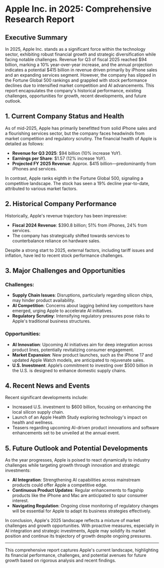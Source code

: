 # Apple Inc. in 2025: Comprehensive Research Report

## Executive Summary

In 2025, Apple Inc. stands as a significant force within the technology sector, exhibiting robust financial growth and strategic diversification while facing notable challenges. Revenue for Q3 of fiscal 2025 reached $94 billion, marking a 10% year-over-year increase, and the annual projection indicates a potential $415 billion in revenue driven primarily by iPhone sales and an expanding services segment. However, the company has slipped in the Fortune Global 500 rankings and grappled with stock performance declines due to intensified market competition and AI advancements. This report encapsulates the company's historical performance, existing challenges, opportunities for growth, recent developments, and future outlook.

## 1. Current Company Status and Health

As of mid-2025, Apple has primarily benefitted from solid iPhone sales and a flourishing services sector, but the company faces headwinds from market competition and regulatory scrutiny. The financial health of Apple is detailed as follows:

- **Revenue for Q3 2025**: $94 billion (10% increase YoY).
- **Earnings per Share**: $1.57 (12% increase YoY).
- **Projected FY 2025 Revenue**: Approx. $415 billion—predominantly from iPhones and services.

In contrast, Apple ranks eighth in the Fortune Global 500, signaling a competitive landscape. The stock has seen a 19% decline year-to-date, attributed to various market factors.

## 2. Historical Company Performance

Historically, Apple's revenue trajectory has been impressive:

- **Fiscal 2024 Revenue**: $390.8 billion; 51% from iPhones, 24% from services.
- The company has strategically shifted towards services to counterbalance reliance on hardware sales.

Despite a strong start to 2025, external factors, including tariff issues and inflation, have led to recent stock performance challenges.

## 3. Major Challenges and Opportunities

### Challenges:
- **Supply Chain Issues**: Disruptions, particularly regarding silicon chips, may hinder product availability.
- **AI Competition**: Concerns about lagging behind key competitors have emerged, urging Apple to accelerate AI initiatives.
- **Regulatory Scrutiny**: Intensifying regulatory pressures pose risks to Apple's traditional business structures.

### Opportunities:
- **AI Innovation**: Upcoming AI initiatives aim for deep integration across product lines, potentially revitalizing consumer engagement.
- **Market Expansion**: New product launches, such as the iPhone 17 and updated Apple Watch models, are anticipated to rejuvenate sales.
- **U.S. Investment**: Apple’s commitment to investing over $500 billion in the U.S. is designed to enhance domestic supply chains.

## 4. Recent News and Events

Recent significant developments include:

- Increased U.S. investment to $600 billion, focusing on enhancing the local silicon supply chain.
- Launch of an Apple Health Study exploring technology's impact on health and wellness.
- Teasers regarding upcoming AI-driven product innovations and software enhancements set to be unveiled at the annual event.

## 5. Future Outlook and Potential Developments

As the year progresses, Apple is poised to react dynamically to industry challenges while targeting growth through innovation and strategic investments:

- **AI Integration**: Strengthening AI capabilities across mainstream products could offer Apple a competitive edge.
- **Continuous Product Updates**: Regular enhancements to flagship products like the iPhone and Mac are anticipated to spur consumer interest.
- **Navigating Regulation**: Ongoing close monitoring of regulatory changes will be essential for Apple to adapt its business strategies effectively.

In conclusion, Apple's 2025 landscape reflects a mixture of market challenges and growth opportunities. With proactive measures, especially in AI integration and strategic investments, Apple may solidify its market position and continue its trajectory of growth despite ongoing pressures.

--- 

This comprehensive report captures Apple's current landscape, highlighting its financial performance, challenges, and potential avenues for future growth based on rigorous analysis and recent findings.